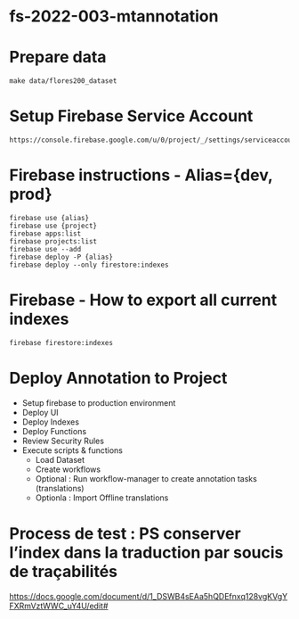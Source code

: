 # fs-2022-003-mtannotation


# Prepare data
```
make data/flores200_dataset
```

# Setup Firebase Service Account
```
https://console.firebase.google.com/u/0/project/_/settings/serviceaccounts/adminsdk
```

# Firebase instructions - Alias={dev, prod}
```
firebase use {alias}
firebase use {project}
firebase apps:list
firebase projects:list
firebase use --add
firebase deploy -P {alias}
firebase deploy --only firestore:indexes
```

# Firebase - How to export all current indexes
```
firebase firestore:indexes
```

# Deploy Annotation to Project
- Setup firebase to production environment
- Deploy UI
- Deploy Indexes
- Deploy Functions
- Review Security Rules
- Execute scripts & functions
    - Load Dataset
    - Create workflows
    - Optional : Run workflow-manager to create annotation tasks (translations)
    - Optionla : Import Offline translations 

# Process de test : PS conserver l’index dans la traduction par soucis de traçabilités 

https://docs.google.com/document/d/1_DSWB4sEAa5hQDEfnxq128vgKVgYFXRmVztWWC_uY4U/edit#

